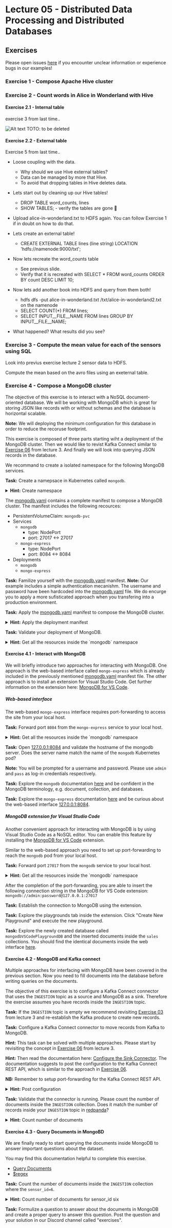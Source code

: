 # Lecture 05 - Distributed Data Processing and Distributed Databases


## Exercises

Please open issues [here](https://github.com/jakobhviid/BigDataCourseExercises/issues) if you encounter unclear information or experience bugs in our examples!

### Exercise 1 - Compose Apache Hive cluster

### Exercise 2 - Count words in Alice in Wonderland with Hive
#### Exercise 2.1 - Internal table

exercise 3 from last time..

![Alt text](image.png) TOTO: to be deleted

#### Exercise 2.2 - External table


Exercise 5 from last time..


- Loose coupling with the data.
  - Why should we use Hive external tables?
  - Data can be managed by more that Hive.
  - To avoid that dropping tables in Hive deletes data. 
- Lets start out by cleaning up our Hive tables!
  - DROP TABLE word_counts, lines
  - SHOW TABLES; - verify the tables are gone 👀
- Upload alice-in-wonderland.txt to HDFS again. You can follow Exercise 1 if in doubt on how to do that.


- Lets create an external table!
  - CREATE EXTERNAL TABLE lines (line string) LOCATION 'hdfs://namenode:9000/txt'; 
- Now lets recreate the word_counts table
  - See previous slide.
  - Verify that it is recreated with SELECT * FROM word_counts ORDER BY count DESC LIMIT 10; 
- Now lets add another book into HDFS and query from them both!
  - hdfs dfs -put alice-in-wonderland.txt /txt/alice-in-wonderland2.txt on the namenode
  - SELECT COUNT(*) FROM lines;
  - SELECT INPUT__FILE__NAME FROM lines GROUP BY INPUT__FILE__NAME;
- What happened? What results did you see?

### Exercise 3 - Compute the mean value for each of the sensors using SQL


Look into previus exercise lecture 2 sensor data to HDFS. 

Compute the mean based on the avro files using an exeternal table.





### Exercise 4 - Compose a MongoDB cluster
The objective of this exercise is to interact with a NoSQL document-oriented database. 
We will be working with MongoDB which is great for storing JSON like records with or without schemas and the database is horizontal scalable.

**Note:** We will deploying the minimum configuration for this database in order to reduce the recoruse footprint. 

This exercise is composed of three parts starting wiht a deployment of the MongoDB cluster. Then we would like to revist Kafka Connect similar to [Exercise 06](./../03/exercises.md#exercise-06---kafka-connect-and-hdfs) from lecture 3. And finally we will look into querying JSON records in the database.


We recommand to create a isolated namespace for the following MongoDB services.

**Task:** Create a namepsace in Kubernetes called `mongodb`.
<details>
  <summary><strong>Hint:</strong> Create namespace</summary>

  ```
  kubectl create namespace mongodb 
  ```
  
</details>



The [mongodb.yaml](mongodb.yaml) contains a complete manifest to compose a MongoDB cluster. The manifest includes the following recources:
- PersistentVolumeClaim: `mongodb-pvc`
- Services
  - `mongodb`
    - type: NodePort
    - port: 27017 <-> 27017
  - `mongo-express`
    - type: NodePort
    - port: 8084 <-> 8084
- Deployments
  - `mongodb`
  - `mongo-express`

**Task:** Familize yourself with the [mongodb.yaml](mongodb.yaml) manifest.
**Note:** Our example includes a simple authentication mecanishm. The username and password have been hardcoded into the [mongodb.yaml](mongodb.yaml) file. We do encurge you to apply a more sufisticated approach when you transfering into a production environment. 


**Task:** Apply the [mongodb.yaml](mongodb.yaml) manifest to compose the MongoDB cluster.
<details>
  <summary><strong>Hint:</strong> Apply the deployment manifest</summary>

  ```
  kubectl apply -f mongodb.yaml
  ```

</details>



**Task:** Validate your deployment of MongoDB.

<details>
  <summary><strong>Hint:</strong> Get all the resources inside the `mongodb` namespace</summary>

  One approach for getting the current state of the deployed resources is by using the command below:


  ```
  kubectl get all -n mongodb  
  ```
  You should execept a similar output like the chunk below:

  ```
  NAME                               READY   STATUS    RESTARTS   AGE
  pod/mongodb-f585b897b-f7bn6        1/1     Running   0          7m31s
  pod/mongo-express-f896d549-5gbz7   1/1     Running   0          2m51s

  NAME                               TYPE       CLUSTER-IP       EXTERNAL-IP   PORT(S)           AGE
  service/mongodb                    NodePort   10.152.183.106   <none>        27017:32346/TCP   7m32s
  service/mongo-express              NodePort   10.152.183.163   <none>        8084:31280/TCP    7m32s

  NAME                               READY   UP-TO-DATE   AVAILABLE   AGE
  deployment.apps/mongodb            1/1     1            1           7m32s
  deployment.apps/mongo-express      1/1     1            1           7m31s

  NAME                                     DESIRED   CURRENT   READY   AGE
  replicaset.apps/mongodb-f585b897b        1         1         1       7m31s
  replicaset.apps/mongo-express-f896d549   1         1         1       2m51s
  ```

</details>


#### Exercise 4.1 - Interact with MongoDB

We will briefly introduce two approaches for interacting with MongoDB. One approach is the web-based interface called `mongo-express` which is already included in the previously mentioned [mongodb.yaml](mongodb.yaml) manifest file. 
The other approach is to install an extension for Visual Studio Code. Get further information on the extension here: [MongoDB for VS Code](https://marketplace.visualstudio.com/items?itemName=mongodb.mongodb-vscode).


##### Web-based interface
The web-based `mongo-express` interface requires port-forwarding to access the site from your local host.

**Task:** Forward port `8084` from the `mongo-express` service to your local host.
<details>
  <summary><strong>Hint:</strong> Get all the resources inside the `mongodb` namespace</summary>

  ```
  kubectl port-forward svc/mongo-express  8084:8084 -n mongodb
  ```
</details>


**Task:** Open [127.0.0.1:8084](http://127.0.0.1:8084) and validate the hostname of the mongodb server. Does the server name match the name of the `mongodb` Kubernetes pod?

**Note:** You will be prompted for a username and password. Please use `admin` and `pass` as log-in credentials respectively.

**Task:** Explore the `mongodb` documentation [here](https://www.mongodb.com/docs/manual/core/databases-and-collections/) and be confident in the MongoDB terminology, e.g. document, collection, and databases.

**Task:** Explore the `mongo-express` documentation [here](https://github.com/mongo-express/mongo-express) and be curious about the web-based interface [127.0.0.1:8084](http://127.0.0.1:8084).


##### MongoDB extension for Visual Studio Code

Another convenient approach for interacting with MongoDB is by using Visual Studio Code as a NoSQL editor. You can enable this feature by installing the [MongoDB for VS Code](https://marketplace.visualstudio.com/items?itemName=mongodb.mongodb-vscode) extension. 

Similar to the web-based approach you need to set up port-forwarding to reach the `mongodb` pod from your local host.

**Task:** Forward port `27017` from the `mongodb` service to your local host.
<details>
  <summary><strong>Hint:</strong> Get all the resources inside the `mongodb` namespace</summary>

  ```
  kubectl port-forward svc/mongodb  27017:27017 -n mongodb 
  ```
</details>

After the completion of the port-forwarding, you are able to insert the following connection string in the MongoDB for VS Code extension: `mongodb://admin:password@127.0.0.1:27017`

**Task:** Establish the connection to MongoDB using the extension.

**Task:** Explore the playgrounds tab inside the extension. Click "Create New Playground" and execute the new playground.

**Task:** Explore the newly created database called `mongodbVSCodePlaygroundDB` and the inserted documents inside the `sales` collections. You should find the identical documents inside the web interface [here](http://127.0.0.1:8084/db/mongodbVSCodePlaygroundDB/sales).


#### Exercise 4.2 - MongoDB and Kafka connect
Multiple approaches for interfacing with MongoDB have been covered in the previous section. Now you need to fill documents into the database before writing queries on the documents.

The objective of this exercise is to configure a Kafka Connect connector that uses the `INGESTION` topic as a source and MongoDB as a sink. Therefore the exercise assumes you have records inside the `INGESTION` topic. 

**Task:** If the `INGESTION` topic is empty we recommend revisiting [Exercise 03](./../03/exercises.md#exercise-03---produce-messages-to-kafka-using-python) from lecture 3 and re-establish the Kafka produce to create new records.

**Task:** Configure a Kafka Connect connector to move records from Kafka to MongoDB.

**Hint:** This task can be solved with multiple approaches. Please start by revisiting the concept in [Exercise 06](./../03/exercises.md#exercise-06---kafka-connect-and-hdfs) from lecture 3.

**Hint:** Then read the documentation here: [Configure the Sink Connector](https://www.mongodb.com/docs/kafka-connector/current/tutorials/sink-connector/#configure-the-sink-connector). The documentation suggests to post the configuration to the Kafka Connect REST API, which is similar to the approach in [Exercise 06](./../03/exercises.md#exercise-06---kafka-connect-and-hdfs).

**NB:** Remember to setup port-forwarding for the Kafka Connect REST API.

<details>
  <summary><strong>Hint:</strong> Post configuration</summary>

    This example requires port-forwarding. Therefore ensure `kubectl port-forward svc/kafka-connect 8083:8083 -n kafka` is running in a terminal on your local host.

    Look into the configuration in the chunk below and execute the command in your terminal to create a Kafka Connect connector:

```sh
curl -X POST \
http://127.0.0.1:8083/connectors \
-H 'Content-Type: application/json' \
-d '{
    "name": "mongodb-sink",
    "config": {
        "connection.password": "password",
        "connection.uri": "mongodb://admin:password@mongodb.mongodb:27017",
        "connection.url": "mongodb://mongodb.mongodb:27017",
        "connection.username": "admin",
        "connector.class": "com.mongodb.kafka.connect.MongoSinkConnector",
        "database": "kafka",
        "key.converter": "org.apache.kafka.connect.storage.StringConverter",
        "key.converter.schemas.enable": "true",
        "name": "mongodb-sink-connector-cdfs",
        "output.format.key": "json",
        "output.format.value": "json",
        "post.processor.chain": "com.mongodb.kafka.connect.sink.processor.DocumentIdAdder",
        "tasks.max": "4",
        "timeseries.timefield.auto.convert": "false",
        "topics": "INGESTION",
        "value.converter": "org.apache.kafka.connect.storage.StringConverter",
        "value.converter.schemas.enable": "true"
    }
}'
```
</details>


**Task:** Validate that the connector is running. Please count the number of documents inside the `INGESTION` collection. Does it match the number of records inside your `INGESTION` topic in [redpanda](http://127.0.0.1:8080/topics/INGESTION#messages)?


<details>
  <summary><strong>Hint:</strong> Count number of documents</summary>
  You need to open a new playground in MongoDB for the VS Code extension to reproduce this hint.

  The playground result of the chuck below will return the number of documents inside the `INGESTION` collection.

  ```js
  use('kafka');
  db.getCollection('INGESTION').countDocuments();
  ```
</details>


#### Exercise 4.3 - Query Documents in MongoBD
We are finally ready to start querying the documents inside MongoDB to answer important questions about the dataset.

You may find this documentation helpful to complete this exercise.
- [Query Documents](https://www.mongodb.com/docs/manual/tutorial/query-documents/#query-documents)
- [$regex](https://www.mongodb.com/docs/manual/reference/operator/query/regex/#-regex)

**Task:** Count the number of documents inside the `INGESTION` collection where the `sensor_id=6`.

<details>
  <summary><strong>Hint:</strong> Count number of documents for sensor_id six </summary>
  You need to open a new playground in MongoDB for the VS Code extension to reproduce this hint.

  The playground result of the chuck below will return the number of documents inside the `INGESTION` collection.

  ```js
  use('kafka');
  db.getCollection('INGESTION').find({ "payload": { $regex: /^{\"sensor_id\": 6/ } }).count();
  ```
</details>

**Task:** Formulize a question to answer about the documents in MongoDB and create a proper query to answer this question. Post the question and your solution in our Discord channel called "exercises".